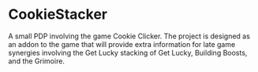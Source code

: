 # CookieStacker
A small PDP involving the game Cookie Clicker. The project is designed as an addon to the game that will provide extra information for late game synergies involving the Get Lucky stacking of Get Lucky, Building Boosts, and the Grimoire.
